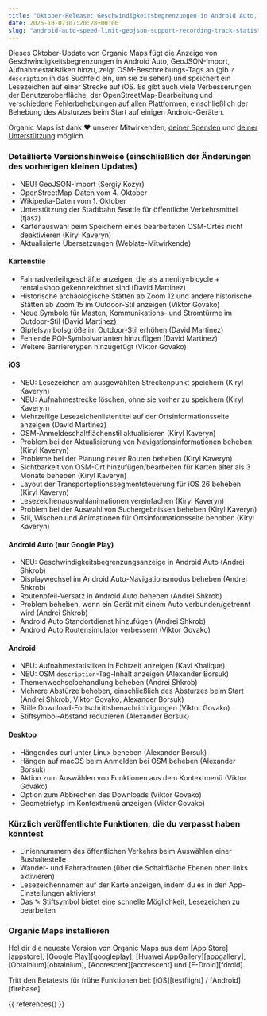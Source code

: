 ```yaml
---
title: "Oktober-Release: Geschwindigkeitsbegrenzungen in Android Auto, GeoJSON-Import, Aufnahmestatistiken, Anzeige von OSM-Beschreibungs-Tags, Lesezeichen auf ausgewählter Strecke auf iOS speichern und mehr"
date: 2025-10-07T07:20:28+00:00
slug: "android-auto-speed-limit-geojson-support-recording-track-statistics-osm-description-display"
---
```


Dieses Oktober-Update von Organic Maps fügt die Anzeige von Geschwindigkeitsbegrenzungen in Android Auto, GeoJSON-Import, Aufnahmestatistiken hinzu, zeigt OSM-Beschreibungs-Tags an (gib `?description` in das Suchfeld ein, um sie zu sehen) und speichert ein Lesezeichen auf einer Strecke auf iOS. Es gibt auch viele Verbesserungen der Benutzeroberfläche, der OpenStreetMap-Bearbeitung und verschiedene Fehlerbehebungen auf allen Plattformen, einschließlich der Behebung des Absturzes beim Start auf einigen Android-Geräten.

Organic Maps ist dank ❤️ unserer Mitwirkenden, [deiner Spenden](@/donate/index.de.md) und [deiner Unterstützung](@/contribute/index.de.md) möglich.

### Detaillierte Versionshinweise (einschließlich der Änderungen des vorherigen kleinen Updates)

- NEU! GeoJSON-Import (Sergiy Kozyr)
- OpenStreetMap-Daten vom 4. Oktober
- Wikipedia-Daten vom 1. Oktober
- Unterstützung der Stadtbahn Seattle für öffentliche Verkehrsmittel (tjasz)
- Kartenauswahl beim Speichern eines bearbeiteten OSM-Ortes nicht deaktivieren (Kiryl Kaveryn)
- Aktualisierte Übersetzungen (Weblate-Mitwirkende)

#### Kartenstile

- Fahrradverleihgeschäfte anzeigen, die als amenity=bicycle + rental=shop gekennzeichnet sind (David Martinez)
- Historische archäologische Stätten ab Zoom 12 und andere historische Stätten ab Zoom 15 im Outdoor-Stil anzeigen (Viktor Govako)
- Neue Symbole für Masten, Kommunikations- und Stromtürme im Outdoor-Stil (David Martinez)
- Gipfelsymbolsgröße im Outdoor-Stil erhöhen (David Martinez)
- Fehlende POI-Symbolvarianten hinzufügen (David Martinez)
- Weitere Barrieretypen hinzugefügt (Viktor Govako)

#### iOS

- NEU: Lesezeichen am ausgewählten Streckenpunkt speichern (Kiryl Kaveryn)
- NEU: Aufnahmestrecke löschen, ohne sie vorher zu speichern (Kiryl Kaveryn)
- Mehrzeilige Lesezeichenlistentitel auf der Ortsinformationsseite anzeigen (David Martinez)
- OSM-Anmeldeschaltflächenstil aktualisieren (Kiryl Kaveryn)
- Problem bei der Aktualisierung von Navigationsinformationen beheben (Kiryl Kaveryn)
- Probleme bei der Planung neuer Routen beheben (Kiryl Kaveryn)
- Sichtbarkeit von OSM-Ort hinzufügen/bearbeiten für Karten älter als 3 Monate beheben (Kiryl Kaveryn)
- Layout der Transportoptionssegmentsteuerung für iOS 26 beheben (Kiryl Kaveryn)
- Lesezeichenauswahlanimationen vereinfachen (Kiryl Kaveryn)
- Problem bei der Auswahl von Suchergebnissen beheben (Kiryl Kaveryn)
- Stil, Wischen und Animationen für Ortsinformationsseite behoben (Kiryl Kaveryn)

#### Android Auto (nur Google Play)

- NEU: Geschwindigkeitsbegrenzungsanzeige in Android Auto (Andrei Shkrob)
- Displaywechsel im Android Auto-Navigationsmodus beheben (Andrei Shkrob)
- Routenpfeil-Versatz in Android Auto beheben (Andrei Shkrob)
- Problem beheben, wenn ein Gerät mit einem Auto verbunden/getrennt wird (Andrei Shkrob)
- Android Auto Standortdienst hinzufügen (Andrei Shkrob)
- Android Auto Routensimulator verbessern (Viktor Govako)

#### Android

- NEU: Aufnahmestatistiken in Echtzeit anzeigen (Kavi Khalique)
- NEU: OSM `description`-Tag-Inhalt anzeigen (Alexander Borsuk)
- Themenwechselbehandlung beheben (Andrei Shkrob)
- Mehrere Abstürze behoben, einschließlich des Absturzes beim Start (Andrei Shkrob, Viktor Govako, Alexander Borsuk)
- Stille Download-Fortschrittsbenachrichtigungen (Viktor Govako)
- Stiftsymbol-Abstand reduzieren (Alexander Borsuk)

#### Desktop

- Hängendes curl unter Linux beheben (Alexander Borsuk)
- Hängen auf macOS beim Anmelden bei OSM beheben (Alexander Borsuk)
- Aktion zum Auswählen von Funktionen aus dem Kontextmenü (Viktor Govako)
- Option zum Abbrechen des Downloads (Viktor Govako)
- Geometrietyp im Kontextmenü anzeigen (Viktor Govako)

### Kürzlich veröffentlichte Funktionen, die du verpasst haben könntest

- Liniennummern des öffentlichen Verkehrs beim Auswählen einer Bushaltestelle
- Wander- und Fahrradrouten (über die Schaltfläche Ebenen oben links aktivieren)
- Lesezeichennamen auf der Karte anzeigen, indem du es in den App-Einstellungen aktivierst
- Das ✎ Stiftsymbol bietet eine schnelle Möglichkeit, Lesezeichen zu bearbeiten

### Organic Maps installieren

Hol dir die neueste Version von Organic Maps aus dem [App Store][appstore], [Google Play][googleplay], [Huawei AppGallery][appgallery], [Obtainium][obtainium], [Accrescent][accrescent] und [F-Droid][fdroid].

Tritt den Betatests für frühe Funktionen bei: [iOS][testflight] / [Android][firebase].

{{ references() }}

